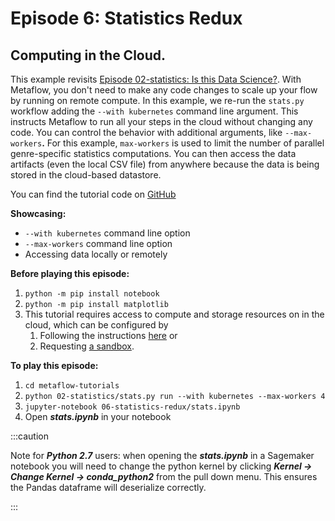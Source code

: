 # Episode 6: Statistics Redux

## Computing in the Cloud.

This example revisits [Episode 02-statistics: Is this Data
Science?](../season-1-the-local-experience/episode02). With Metaflow, you don't need to
make any code changes to scale up your flow by running on remote compute. In this
example, we re-run the `stats.py` workflow adding the `--with kubernetes` command line
argument. This instructs Metaflow to run all your steps in the cloud without changing
any code. You can control the behavior with additional arguments, like
`--max-workers`**.** For this example, `max-workers` is used to limit the number of
parallel genre-specific statistics computations. You can then access the data artifacts
\(even the local CSV file\) from anywhere because the data is being stored in the
cloud-based datastore.

You can find the tutorial code on
[GitHub](https://github.com/Netflix/metaflow/tree/master/metaflow/tutorials/06-statistics-redux)

**Showcasing:**

- `--with kubernetes` command line option
- `--max-workers` command line option
- Accessing data locally or remotely

**Before playing this episode:**

1. `python -m pip install notebook`
2. `python -m pip install matplotlib`
3. This tutorial requires access to compute and storage resources on in the cloud, which
   can be configured by
   1. Following the instructions
      [here](https://outerbounds.com/docs/engineering-welcome/) or
   2. Requesting [a sandbox](https://outerbounds.com/sandbox/).

**To play this episode:**

1. `cd metaflow-tutorials`
2. `python 02-statistics/stats.py run --with kubernetes --max-workers 4`
3. `jupyter-notebook 06-statistics-redux/stats.ipynb`
4. Open _**stats.ipynb**_ in your notebook

:::caution

Note for _**Python 2.7**_ users: when opening the _**stats.ipynb**_ in a Sagemaker
notebook you will need to change the python kernel by clicking _**Kernel -&gt; Change
Kernel -&gt; conda_python2**_ from the pull down menu. This ensures the Pandas dataframe
will deserialize correctly.

:::

<TutorialsLink link="../../tutorials"/>
